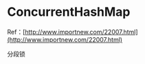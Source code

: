 # ConcurrentHashMap

Ref：[http://www.importnew.com/22007.html](http://www.importnew.com/22007.html)

分段锁

